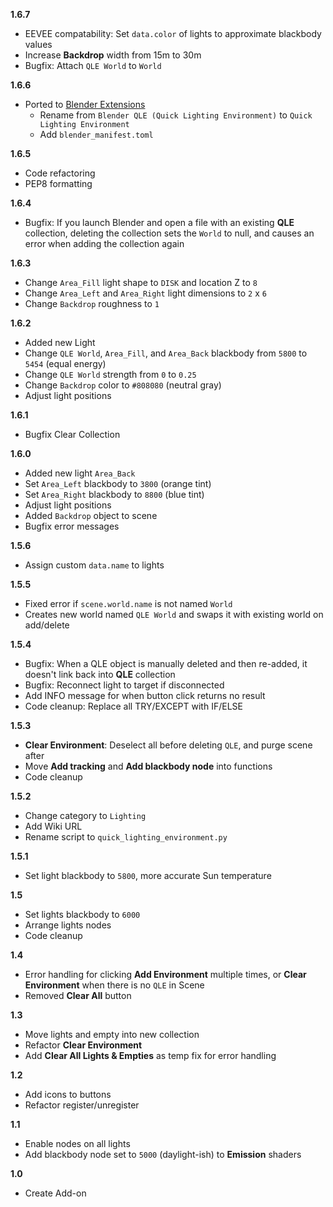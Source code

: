 **1.6.7** <!-- 24/12/14 -->
  + EEVEE compatability: Set `data.color` of lights to approximate blackbody values
  + Increase **Backdrop** width from 15m to 30m
  + Bugfix: Attach `QLE World` to `World`

**1.6.6** <!-- 24/08/14 -->
- Ported to [Blender Extensions](https://extensions.blender.org/add-ons/quick-lighting-environment/)
  - Rename from `Blender QLE (Quick Lighting Environment)` to `Quick Lighting Environment`
  - Add `blender_manifest.toml`

**1.6.5** <!-- 22/12/17 -->
  + Code refactoring
  + PEP8 formatting

**1.6.4** <!-- 22/05/27 -->
   + Bugfix: If you launch Blender and open a file with an existing **QLE** collection, deleting the collection sets the `World` to null, and causes an error when adding the collection again

**1.6.3** <!-- 22/05/24 -->
   + Change `Area_Fill` light shape to `DISK` and location Z to `8`
   + Change `Area_Left` and `Area_Right` light dimensions to `2` x `6`
   + Change `Backdrop` roughness to `1`

**1.6.2** <!-- 22/05/22 -->
   + Added new Light
   + Change `QLE World`, `Area_Fill`, and `Area_Back` blackbody from `5800` to `5454` (equal energy)
   + Change `QLE World` strength from `0` to `0.25`
   + Change `Backdrop` color to `#808080` (neutral gray)
   + Adjust light positions

**1.6.1** <!-- 21/12/29 -->
   + Bugfix Clear Collection

**1.6.0** <!-- 21/12/24 -->
   + Added new light `Area_Back`
   + Set `Area_Left` blackbody to `3800` (orange tint)
   + Set `Area_Right` blackbody to `8800` (blue tint)
   + Adjust light positions
   + Added `Backdrop` object to scene
   + Bugfix error messages

**1.5.6** <!-- 21/07/23 -->
   + Assign custom `data.name` to lights

**1.5.5** <!-- 21/07/18 -->
   + Fixed error if `scene.world.name` is not named `World`
   + Creates new world named `QLE World` and swaps it with existing world on add/delete

**1.5.4** <!-- 20/09/20 -->
   + Bugfix: When a QLE object is manually deleted and then re-added, it doesn't link back into **QLE** collection
   + Bugfix: Reconnect light to target if disconnected
   + Add INFO message for when button click returns no result
   + Code cleanup: Replace all TRY/EXCEPT with IF/ELSE

**1.5.3** <!-- 20/09/12 -->
   + **Clear Environment**: Deselect all before deleting `QLE`, and purge scene after
   + Move **Add tracking** and **Add blackbody node** into functions
   + Code cleanup

**1.5.2** <!-- 20/08/30 -->
   + Change category to `Lighting`
   + Add Wiki URL
   + Rename script to `quick_lighting_environment.py`

**1.5.1** <!-- 20/08/22 -->
   + Set light blackbody to `5800`, more accurate Sun temperature

**1.5** <!-- 20/07/19 -->
   + Set lights blackbody to `6000`
   + Arrange lights nodes
   + Code cleanup

**1.4** <!-- 20/06/29 -->
   + Error handling for clicking **Add Environment** multiple times, or **Clear Environment** when there is no `QLE` in Scene
   + Removed **Clear All** button

**1.3** <!-- 20/06/17 -->
   + Move lights and empty into new collection
   + Refactor **Clear Environment**
   + Add **Clear All Lights & Empties** as temp fix for error handling

**1.2** <!-- 20/06/17 -->
   + Add icons to buttons
   + Refactor register/unregister

**1.1** <!-- 20/03/21 -->
   + Enable nodes on all lights
   + Add blackbody node set to `5000` (daylight-ish) to **Emission** shaders

**1.0** <!-- 20/02/24 -->
   + Create Add-on
